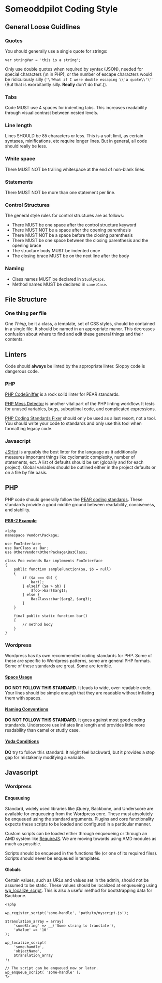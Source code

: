 # Someoddpilot Coding Style

## General Loose Guidlines

### Quotes

You should generally use a single quote for strings:

    var stringVar = 'this is a string';

Only use double quotes when required by syntax (JSON), needed for special characters (\n in PHP), or the number of escape characters would be ridiculously silly (`'\'What if I were double escaping \\'a quote\\'\''` (But that is exorbitantly silly. **Really** don't do that.)).

### Tabs

Code MUST use 4 spaces for indenting tabs. This increases readability through visual contrast between nested levels.

### Line length

Lines SHOULD be 85 characters or less. This is a soft limit, as certain syntaxes, minifications, etc require longer lines. But in general, all code should really be less.

### White space

There MUST NOT be trailing whitespace at the end of non-blank lines.

### Statements

There MUST NOT be more than one statement per line.

### Control Structures

The general style rules for control structures are as follows:

* There MUST be one space after the control structure keyword
* There MUST NOT be a space after the opening parenthesis
* There MUST NOT be a space before the closing parenthesis
* There MUST be one space between the closing parenthesis and the opening brace
* The structure body MUST be indented once
* The closing brace MUST be on the next line after the body

### Naming

* Class names MUST be declared in `StudlyCaps`.
* Method names MUST be declared in `camelCase`.

## File Structure

### One thing per file

One *Thing*, be it a class, a template, set of CSS styles, should be contained in a single file. It should be named in an appropriate manor. This decreases confusion about where to find and edit these general things and their contents.

## Linters

Code should **always** be linted by the appropriate linter. Sloppy code is dangerous code.

### PHP

[PHP CodeSniffer](http://pear.php.net/package/PHP_CodeSniffer/) is a rock solid linter for PEAR standards.

[PHP Mess Detector](http://phpmd.org/) is another vital part of the PHP linting workflow. It tests for unused variables, bugs, suboptimal code, and complicated expressions.

[PHP Coding Standards Fixer](https://github.com/fabpot/PHP-CS-Fixer) should only be used as a last resort, not a tool. You should write your code to standards and only use this tool when formatting legacy code.

### Javascript

[JSHint](http://www.jshint.com/) is arguably the best linter for the language as it additionally measures important things like cyclomatic complexity, number of statements, ect. A list of defaults should be set (globally and for each project). Global variables should be outlined either in the project defaults or on a file by file basis.

## PHP

PHP code should generally follow the [PEAR coding standards](http://pear.php.net/manual/en/standards.php). These standards provide a good middle ground between readability, conciseness, and stability.

#### [PSR-2 Example](http://www.php-fig.org/psr/psr-2/)

    <?php
    namespace Vendor\Package;

    use FooInterface;
    use BarClass as Bar;
    use OtherVendor\OtherPackage\BazClass;

    class Foo extends Bar implements FooInterface
    {
        public function sampleFunction($a, $b = null)
        {
            if ($a === $b) {
                bar();
            } elseif ($a > $b) {
                $foo->bar($arg1);
            } else {
                BazClass::bar($arg2, $arg3);
            }
        }

        final public static function bar()
        {
            // method body
        }
    }

### Wordpress

Wordpress has its own recommended coding standards for PHP. Some of these are specific to Wordpress patterns, some are general PHP formats. Some of these standards are great. Some are terrible.

#### [Space Usage](http://make.wordpress.org/core/handbook/coding-standards/php/#space-usage)

**DO NOT FOLLOW THIS STANDARD**. It leads to wide, over-readable code. Your lines should be simple enough that they are readable without inflating them with spaces.

#### [Naming Conventions](http://make.wordpress.org/core/handbook/coding-standards/php/#naming-conventions)

**DO NOT FOLLOW THIS STANDARD**. It goes against most good coding standards. Underscore use inflates line length and provides little more readability than camel or studly case.

#### [Yoda Conditions](http://make.wordpress.org/core/handbook/coding-standards/php/#yoda-conditions)

**DO** try to follow this standard. It might feel backward, but it provides a stop gap for mistakenly modifying a variable.

## Javascript

### Wordpress

#### Enqueueing

Standard, widely used libraries like jQuery, Backbone, and Underscore are available for enqueueing from the Wordpress core. These must absolutely be enqueued using the standard arguments. Plugins and core functionality expects these scripts to be loaded and configured in a particular manner.

Custom scripts can be loaded either through enqueueing or through an AMD system like [RequireJS](http://requirejs.org/docs/start.html). We are moving towards using AMD modules as much as possible.

Scripts should be enqueued in the functions file (or one of its required files). Scripts should never be enqueued in templates.

#### Globals

Certain values, such as URLs and values set in the admin, should not be assumed to be static. These values should be localized at enqueueing using [wp_localize_script](http://codex.wordpress.org/Function_Reference/wp_localize_script). This is also a useful method for bootstrapping data for Backbone.

    <?php

    wp_register_script('some-handle', 'path/to/myscript.js');

    $translation_array = array(
        'someString' => __('Some string to translate'),
        'aValue' => '10'
    );

    wp_localize_script(
        'some-handle',
        'objectName',
        $translation_array
    );

    // The script can be enqueued now or later.
    wp_enqueue_script( 'some-handle' );
    ?>
